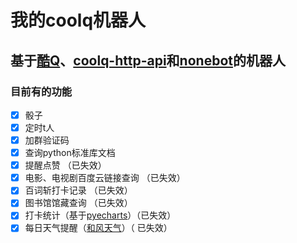 # 我的coolq机器人

## 基于[酷Q](https://cqp.cc/)、[coolq-http-api](https://github.com/richardchien/coolq-http-api)和[nonebot](https://github.com/richardchien/nonebot)的机器人


### 目前有的功能


- [x] 骰子
- [x] 定时t人
- [x] 加群验证码
- [x] 查询python标准库文档
- [x] 提醒点赞 （已失效）
- [x] 电影、电视剧百度云链接查询 （已失效）
- [x] 百词斩打卡记录 （已失效）
- [x] 图书馆馆藏查询 （已失效）
- [x] 打卡统计（基于[pyecharts](https://pyecharts.org)）（已失效）
- [x] 每日天气提醒（[和风天气](https://www.heweather.com/)）（   已失效）